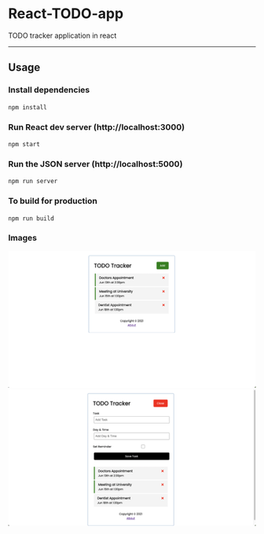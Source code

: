 # React-TODO-app
TODO tracker application in react

---

## Usage

### Install dependencies

```
npm install
```

### Run React dev server (http://localhost:3000)

```
npm start
```

### Run the JSON server (http://localhost:5000)

```
npm run server
```

### To build for production

```
npm run build
```

### Images

![1](./img/1.png)
![2](./img/2.png)

